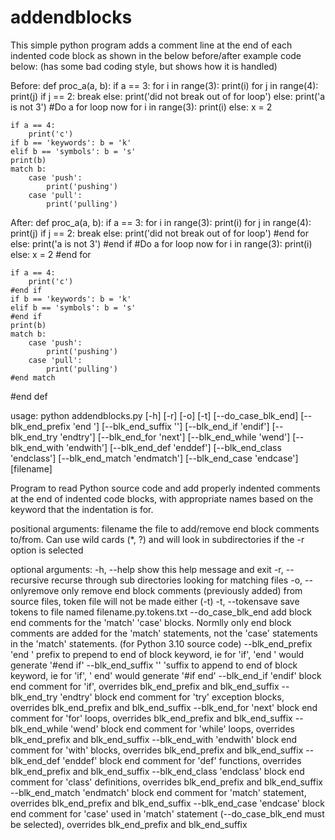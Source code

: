 # addendblocks
This simple python program adds a comment line at the end of each indented code
block as shown in the below before/after example code below:
(has some bad coding style, but shows how it is handled)

  Before:
def proc_a(a, b):
    if a == 3:
        for i in range(3): print(i)
        for j in range(4):
            print(j)
            if j == 2: break
        else:
            print('did not break out of for loop')
    else:
        print('a is not 3')
    #Do a for loop now
    for i in range(3): print(i)
    else: x = 2

    if a == 4: 
        print('c')
    if b == 'keywords': b = 'k'
    elif b == 'symbols': b = 's'
    print(b)
    match b:
        case 'push':
            print('pushing')
        case 'pull':
            print('pulling')


  After:
def proc_a(a, b):
    if a == 3:
        for i in range(3): print(i)
        for j in range(4):
            print(j)
            if j == 2: break
        else:
            print('did not break out of for loop')
        #end for
    else:
        print('a is not 3')
    #end if
    #Do a for loop now
    for i in range(3): print(i)
    else: x = 2
    #end for

    if a == 4: 
        print('c')
    #end if
    if b == 'keywords': b = 'k'
    elif b == 'symbols': b = 's'
    #end if
    print(b)
    match b:
        case 'push':
            print('pushing')
        case 'pull':
            print('pulling')
    #end match
#end def

usage: python addendblocks.py [-h] [-r] [-o] [-t] [--do_case_blk_end]
                              [--blk_end_prefix 'end '] [--blk_end_suffix '']
                              [--blk_end_if 'endif'] [--blk_end_try 'endtry']
                              [--blk_end_for 'next'] [--blk_end_while 'wend']
                              [--blk_end_with 'endwith']
                              [--blk_end_def 'enddef']
                              [--blk_end_class 'endclass']
                              [--blk_end_match 'endmatch']
                              [--blk_end_case 'endcase']
                              [filename]

Program to read Python source code and add properly indented comments at the
end of indented code blocks, with appropriate names based on the keyword that
the indentation is for.

positional arguments:
  filename              the file to add/remove end block comments to/from. Can
                        use wild cards (*, ?) and will look in subdirectories
                        if the -r option is selected

optional arguments:
  -h, --help            show this help message and exit
  -r, --recursive       recurse through sub directories looking for matching
                        files
  -o, --onlyremove      only remove end block comments (previously added) from
                        source files, token file will not be made either (-t)
  -t, --tokensave       save tokens to file named filename.py.tokens.txt
  --do_case_blk_end     add block end comments for the 'match' 'case' blocks.
                        Normlly only end block comments are added for the
                        'match' statements, not the 'case' statements in the
                        'match' statements. (for Python 3.10 source code)
  --blk_end_prefix 'end '
                        prefix to prepend to end of block keyword, ie for
                        'if', 'end ' would generate '#end if'
  --blk_end_suffix ''   'suffix to append to end of block keyword, ie for
                        'if', ' end' would generate '#if end'
  --blk_end_if 'endif'  block end comment for 'if', overrides blk_end_prefix
                        and blk_end_suffix
  --blk_end_try 'endtry'
                        block end comment for 'try' exception blocks,
                        overrides blk_end_prefix and blk_end_suffix
  --blk_end_for 'next'  block end comment for 'for' loops, overrides
                        blk_end_prefix and blk_end_suffix
  --blk_end_while 'wend'
                        block end comment for 'while' loops, overrides
                        blk_end_prefix and blk_end_suffix
  --blk_end_with 'endwith'
                        block end comment for 'with' blocks, overrides
                        blk_end_prefix and blk_end_suffix
  --blk_end_def 'enddef'
                        block end comment for 'def' functions, overrides
                        blk_end_prefix and blk_end_suffix
  --blk_end_class 'endclass'
                        block end comment for 'class' definitions, overrides
                        blk_end_prefix and blk_end_suffix
  --blk_end_match 'endmatch'
                        block end comment for 'match' statement, overrides
                        blk_end_prefix and blk_end_suffix
  --blk_end_case 'endcase'
                        block end comment for 'case' used in 'match' statement
                        (--do_case_blk_end must be selected), overrides
                        blk_end_prefix and blk_end_suffix


